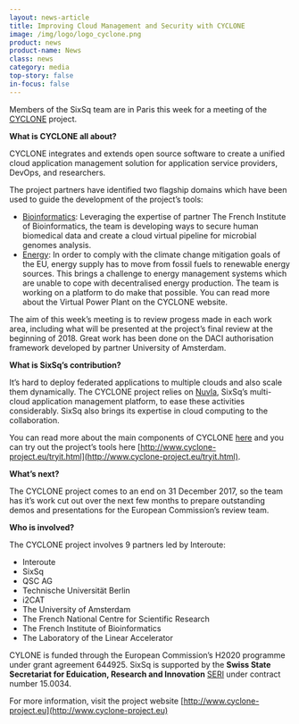 ```yaml
---
layout: news-article
title: Improving Cloud Management and Security with CYCLONE
image: /img/logo/logo_cyclone.png
product: news
product-name: News
class: news
category: media
top-story: false
in-focus: false
---
```


Members of the SixSq team are in Paris this week for a meeting of the [CYCLONE](http://www.cyclone-project.eu/) project.

**What is CYCLONE all about?**

CYCLONE integrates and extends open source software to create a unified cloud application management solution for application service providers, DevOps, and researchers.

The project partners have identified two flagship domains which have been used to guide the development of the project’s tools:

- [Bioinformatics](http://www.cyclone-project.eu/usecases/1-bioinformatics.html): Leveraging the expertise of partner The French Institute of Bioinformatics, the team is developing ways to secure human biomedical data and create a cloud virtual pipeline for microbial genomes analysis.
- [Energy](http://www.cyclone-project.eu/usecases/2-energy.html): In order to comply with the climate change mitigation goals of the EU, energy supply has to move from fossil fuels to renewable energy sources. This brings a challenge to energy management systems which are unable to cope with decentralised energy production. The team is working on a platform to do make that possible. You can read more about the Virtual Power Plant on the CYCLONE website.


The aim of this week’s meeting is to review progess made in each work area, including what will be presented at the project’s final review at the beginning of 2018. Great work has been done on the DACI authorisation framework developed by partner University of Amsterdam.

**What is SixSq’s contribution?**

It’s hard to deploy federated applications to multiple clouds and also scale them dynamically. The CYCLONE project relies on [Nuvla](/products-and-services/nuvla/overview), SixSq’s multi-cloud application management platform, to ease these activities considerably. SixSq also brings its expertise in cloud computing to the collaboration.

You can read more about the main components of CYCLONE [here](http://www.cyclone-project.eu/software.html#main-components) and you can try out the project’s tools here [http://www.cyclone-project.eu/tryit.html](http://www.cyclone-project.eu/tryit.html).

**What’s next?**

The CYCLONE project comes to an end on 31 December 2017, so the team has it’s work cut out over the next few months to prepare outstanding demos and presentations for the European Commission’s review team.

**Who is involved?**

The CYCLONE project involves 9 partners led by Interoute:

- Interoute
- SixSq
- QSC AG
- Technische Universität Berlin
- i2CAT
- The University of Amsterdam
- The French National Centre for Scientific Research
- The French Institute of Bioinformatics
- The Laboratory of the Linear Accelerator



CYLONE is funded through the European Commission’s H2020 programme under grant agreement 644925. SixSq is supported by the **Swiss State Secretariat for Eduication, Research and Innovation** [SERI](https://www.sbfi.admin.ch/sbfi/en/home.html	) under contract number 15.0034.

For more information, visit the project website [http://www.cyclone-project.eu](http://www.cyclone-project.eu)



